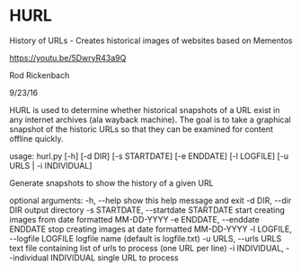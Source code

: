 # HURL
History of URLs - Creates historical images of websites based on Mementos

https://youtu.be/5DwryR43a9Q

Rod Rickenbach

9/23/16

HURL is used to determine whether historical snapshots of a URL exist in any internet archives (ala wayback machine).  The goal is to take a graphical snapshot of the historic URLs so that they can be examined for content offline quickly.  

usage: hurl.py [-h] [-d DIR] [-s STARTDATE] [-e ENDDATE] [-l LOGFILE]
               [-u URLS | -i INDIVIDUAL]

Generate snapshots to show the history of a given URL

optional arguments:
  -h, --help            show this help message and exit
  -d DIR, --dir DIR     output directory
  -s STARTDATE, --startdate STARTDATE
                        start creating images from date formatted MM-DD-YYYY
  -e ENDDATE, --enddate ENDDATE
                        stop creating images at date formatted MM-DD-YYYY
  -l LOGFILE, --logfile LOGFILE
                        logfile name (default is logfile.txt)
  -u URLS, --urls URLS  text file containing list of urls to process (one URL
                        per line)
  -i INDIVIDUAL, --individual INDIVIDUAL
                        single URL to process
